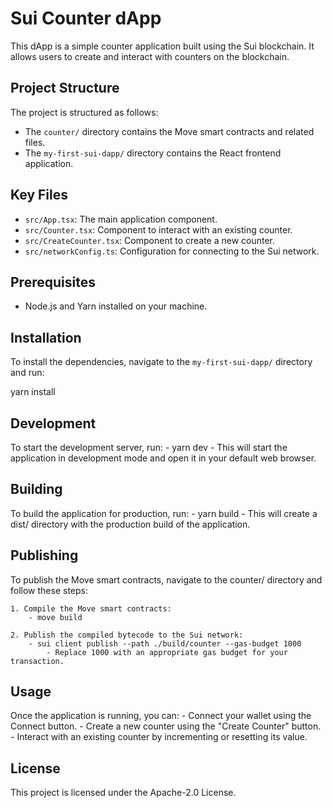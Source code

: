 # Sui Counter dApp

This dApp is a simple counter application built using the Sui blockchain. It allows users to create and interact with counters on the blockchain.

## Project Structure

The project is structured as follows:
- The `counter/` directory contains the Move smart contracts and related files.
- The `my-first-sui-dapp/` directory contains the React frontend application.

## Key Files

- `src/App.tsx`: The main application component.
- `src/Counter.tsx`: Component to interact with an existing counter.
- `src/CreateCounter.tsx`: Component to create a new counter.
- `src/networkConfig.ts`: Configuration for connecting to the Sui network.

## Prerequisites

- Node.js and Yarn installed on your machine.

## Installation

To install the dependencies, navigate to the `my-first-sui-dapp/` directory and run:

yarn install

## Development

To start the development server, run:
    - yarn dev
        - This will start the application in development mode and open it in your default web browser.

## Building
To build the application for production, run:
    - yarn build
        - This will create a dist/ directory with the production build of the application.

## Publishing
To publish the Move smart contracts, navigate to the counter/ directory and follow these steps:

    1. Compile the Move smart contracts:
        - move build

    2. Publish the compiled bytecode to the Sui network:
        - sui client publish --path ./build/counter --gas-budget 1000
            - Replace 1000 with an appropriate gas budget for your transaction.

## Usage
Once the application is running, you can:
    - Connect your wallet using the Connect button.
    - Create a new counter using the "Create Counter" button.
    - Interact with an existing counter by incrementing or resetting its value.


## License
This project is licensed under the Apache-2.0 License.

